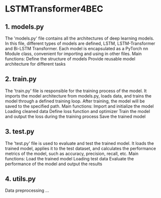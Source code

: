 # LSTMTransformer4BEC
## 1. models.py
The 'models.py' file contains all the architectures of deep learning models. In this file, different types of models are defined, LSTM, LSTM-Transformer and Bi-LSTM Transformer. Each model is encapsulated as a PyTorch nn Module class, convenient for importing and using in other files.
Main functions:
Define the structure of models
Provide reusable model architecture for different tasks
## 2. train.py
The 'train.py' file is responsible for the training process of the model. It imports the model architecture from models.py, loads data, and trains the model through a defined training loop. After training, the model will be saved to the specified path.
Main functions:
Import and initialize the model
Loading cleaned data
Define loss function and optimizer
Train the model and output the loss during the training process
Save the trained model
## 3. test.py
The 'test.py' file is used to evaluate and test the trained model. It loads the trained model, applies it to the test dataset, and calculates the performance metrics of the model, such as accuracy, precision, recall, etc.
Main functions:
Load the trained model
Loading test data
Evaluate the performance of the model and output the results
## 4. utils.py
Data preprocessing
...
